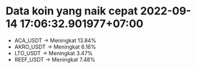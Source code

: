 # Data koin yang naik cepat 2022-09-14 17:06:32.901977+07:00

* ACA_USDT -> Meningkat 13.84%
* AKRO_USDT -> Meningkat 6.16%
* LTO_USDT -> Meningkat 3.47%
* REEF_USDT -> Meningkat 7.48%
